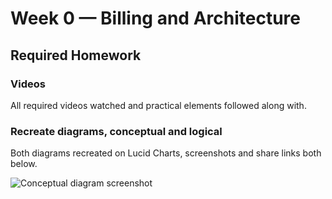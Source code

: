 # Week 0 — Billing and Architecture

## Required Homework

### Videos

All required videos watched and practical elements followed along with.

### Recreate diagrams, conceptual and logical

Both diagrams recreated on Lucid Charts, screenshots and share links both below.

![Conceptual diagram screenshot]()
